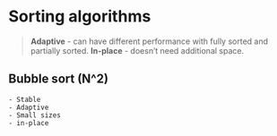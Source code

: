 # Sorting algorithms

> **Adaptive** - can have different performance with fully sorted and partially sorted.
> **In-place** - doesn’t need additional space.

## Bubble sort (N^2)
```
- Stable 
- Adaptive 
- Small sizes
- in-place
```

